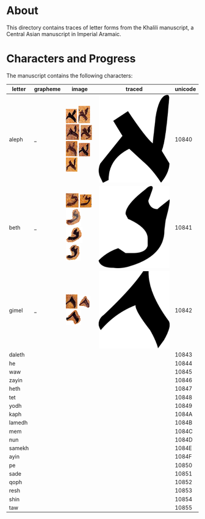#  About 

This directory contains traces of letter forms from the Khalili manuscript, a Central Asian manuscript in Imperial Aramaic. 

# Characters and Progress 
The manuscript contains the following characters:

| letter        | grapheme      | image  | traced | unicode |
| ------------- | ------------- | ------ | ----- | ------- |
| aleph | _ | ![01](https://github.com/ICEDPaleography/font-khalili/raw/master/sources/png/aleph/001.png) ![02](https://github.com/ICEDPaleography/font-khalili/raw/master/sources/png/aleph/002.png) ![03](https://github.com/ICEDPaleography/font-khalili/raw/master/sources/png/aleph/003.png) ![04](https://github.com/ICEDPaleography/font-khalili/raw/master/sources/png/aleph/004.png) ![05](https://github.com/ICEDPaleography/font-khalili/raw/master/sources/png/aleph/005.png) ![06](https://github.com/ICEDPaleography/font-khalili/raw/master/sources/png/aleph/006.png) ![07](https://github.com/ICEDPaleography/font-khalili/raw/master/sources/png/aleph/007.png) | ![FIX](https://github.com/ICEDPaleography/font-khalili/raw/master/dev/svg/aleph_small.png) | 10840 |
| beth | _ | ![01](https://github.com/ICEDPaleography/font-khalili/raw/master/sources/png/beth/001.png) ![02](https://github.com/ICEDPaleography/font-khalili/raw/master/sources/png/beth/002.png) ![03](https://github.com/ICEDPaleography/font-khalili/raw/master/sources/png/beth/003.png) ![04](https://github.com/ICEDPaleography/font-khalili/raw/master/sources/png/beth/004.png) ![05](https://github.com/ICEDPaleography/font-khalili/raw/master/sources/png/beth/005.png) | ![FIX](https://github.com/ICEDPaleography/font-khalili/raw/master/dev/svg/beth.png) | 10841 |
| gimel | _ | ![01](https://github.com/ICEDPaleography/font-khalili/raw/master/sources/png/gimel/001.png) ![02](https://github.com/ICEDPaleography/font-khalili/raw/master/sources/png/gimel/002.png) ![03](https://github.com/ICEDPaleography/font-khalili/raw/master/sources/png/gimel/003.png) | ![FIX](https://github.com/ICEDPaleography/font-khalili/raw/master/dev/svg/gimel.png) | 10842 |
| daleth |  |  |  | 10843 |
| he     |  |  |  | 10844 |
| waw    |  |  |  | 10845 |
| zayin  |  |  |  | 10846 |
| heth   |  |  |  | 10847 |
| tet    |  |  |  | 10848 |
| yodh   |  |  |  | 10849 |
| kaph   |  |  |  | 1084A |
| lamedh |  |  |  | 1084B |
| mem    |  |  |  | 1084C |
| nun    |  |  |  | 1084D |
| samekh |  |  |  | 1084E |
| ayin   |  |  |  | 1084F |
| pe     |  |  |  | 10850 |
| sade   |  |  |  | 10851 |
| qoph   |  |  |  | 10852 |
| resh   |  |  |  | 10853 |
| shin   |  |  |  | 10854 |
| taw    |  |  |  | 10855 |
